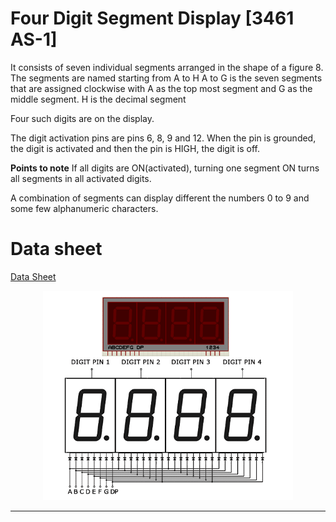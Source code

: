 # Four Digit Segment Display [3461 AS-1]
It consists of seven individual segments arranged in the shape of a figure 8.
The segments are named starting from A to H
A to G is the seven segments that are assigned clockwise with A as the top most segment and G as the middle segment.
H is the decimal segment

Four such digits are on the display.

The digit activation pins are pins 6, 8, 9 and 12. When the pin is grounded, the digit is activated and then the pin is HIGH, the digit is off.

**Points to note**
If all digits are ON(activated), turning one segment ON turns all segments in all activated digits.

A combination of segments can display different the numbers 0 to 9 and some few alphanumeric characters.

# Data sheet
[Data Sheet](<../docs/3461AS DATA SHEET.pdf>)


<p align="center">
<img src="../src/pics/4_digit_seven_segment.png" width="400px">
</p>

--- 
